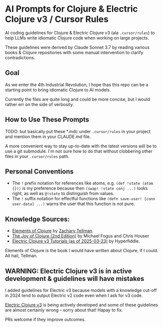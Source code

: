 # AI Prompts for Clojure &  Electric Clojure v3 / Cursor Rules

AI coding guidelines for Clojure & Electric Clojure v3 (ala `.cursor/rules`) to help LLMs write idiomatic Clojure code when working on large projects.

These guidelines were derived by Claude Sonnet 3.7 by reading various books & Clojure repositories with some manual intervention to clarify contradictions.

## Goal

As we enter the 4th Industrial Revolution, I hope thas this repo can be a starting point to bring idiomatic Clojure to AI models.

Currently the files are quite long and could be more concise, but I would rather err on the side of verbosity.

## How to Use These Prompts

TODO: but basically put these *.mdc under `.cursor/rules` in your project and mention them in your CLAUDE.md file.

A more convenient way to stay up-to-date with the latest versions will be to use a git submodule. I'm not sure how to do that without clobbering other files in your `.cursor/rules` path.

## Personal Conventions

- The `!` prefix notation for references like atoms, e.g. `(def !state (atom {}))` is my preference because then `(swap! !state conj ...)` looks right, as well as `@!state` to distinguish from values.
- The `!` suffix notation for effectful functions like `(defn save-user! [conn user-data] ...)` warns the user that this function is not pure.

## Knowledge Sources:

- [Elements of Clojure](http://elementsofclojure.com/) by [Zachary Tellman](https://github.com/ztellman).
- [The Joy of Clojure (2nd Edition)](https://www.manning.com/books/the-joy-of-clojure-second-edition) by Michael Fogus and Chris Houser
- [Electric Clojure v3 Tutorials (as of 2025-03-23)](https://gitlab.com/hyperfiddle/electric-fiddle/-/tree/de2bad00eb29312bae7a0641385f42cd07a218fd) by Hyperfiddle.

Elements of Clojure is the book I would have written about Clojure, if I could. All hail, Tellman.

## WARNING: Electric Clojure v3 is in active development & guidelines will have mistakes

I added guidelines for Electric v3 because models with a knowledge cut-off in 2024  tend to output Electric v2 code even when I ask for v3 code.

[Electric Clojure v3](https://electric.hyperfiddle.net/) is being actively developed and some of these guidelines are almost certainly wrong – sorry about that! Hapay to fix.

PRs welcome if they improve outcomes.
